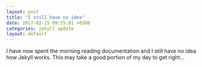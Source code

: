 ```yaml
---
layout: post
title: "I still have no idea"
date: 2017-02-15 09:55:01 +0200
categories: jekyll update
layout: default
---
```


I have now spent the morning reading documentation and I still have no idea how Jekyll works.
This may take a good portion of my day to get right...

